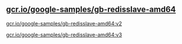 
[gcr.io/google-samples/gb-redisslave-amd64](https://hub.docker.com/r/anjia0532/google-samples.gb-redisslave-amd64/tags/)
-----


[gcr.io/google-samples/gb-redisslave-amd64:v2](https://hub.docker.com/r/anjia0532/google-samples.gb-redisslave-amd64/tags/)


[gcr.io/google-samples/gb-redisslave-amd64:v3](https://hub.docker.com/r/anjia0532/google-samples.gb-redisslave-amd64/tags/)


